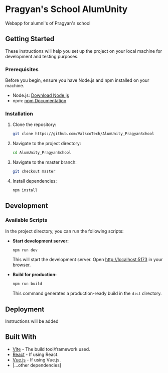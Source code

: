 # Pragyan's School AlumUnity

Webapp for alumni's of Pragyan's school


## Getting Started

These instructions will help you set up the project on your local machine for development and testing purposes.

### Prerequisites

Before you begin, ensure you have Node.js and npm installed on your machine.

- Node.js: [Download Node.js](https://nodejs.org/)
- npm: [npm Documentation](https://docs.npmjs.com/)

### Installation

1. Clone the repository:

   ```bash
   git clone https://github.com/ValscoTech/AlumUnity_PragyanSchool
   ```

2. Navigate to the project directory:

   ```bash
   cd AlumUnity_PragyanSchool
   ```
3. Navigate to the master branch:

   ```bash
   git checkout master
   ```

4. Install dependencies:

   ```bash
   npm install
   ```

## Development

### Available Scripts

In the project directory, you can run the following scripts:

- **Start development server:**

  ```bash
  npm run dev
  ```

  This will start the development server. Open [http://localhost:5173](http://localhost:5173) in your browser.

- **Build for production:**

  ```bash
  npm run build
  ```

  This command generates a production-ready build in the `dist` directory.


## Deployment

Instructions will be added

## Built With

- [Vite](https://vitejs.dev/) - The build tool/framework used.
- [React](https://reactjs.org/) - If using React.
- [Vue.js](https://vuejs.org/) - If using Vue.js.
- [...other dependencies]


